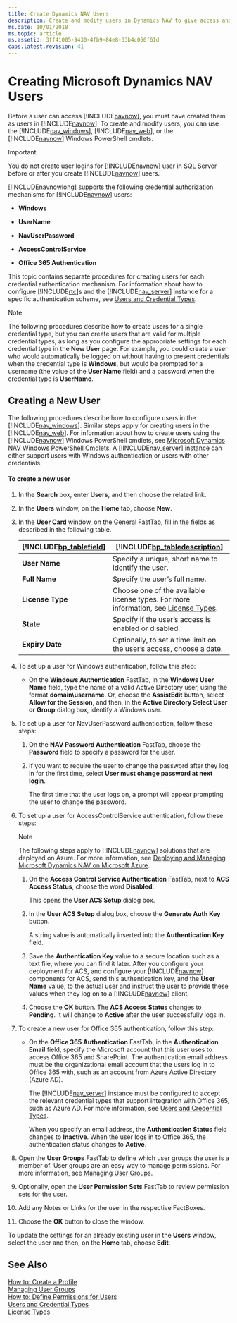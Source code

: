 ```yaml
---
title: Create Dynamics NAV Users
description: Create and modify users in Dynamics NAV to give access and modify users by using the Windows client, web client or Windows PowerShell cmtlets.
ms.date: 10/01/2018
ms.topic: article
ms.assetid: 3ff41005-9430-4fb9-84e8-33b4c056f61d
caps.latest.revision: 41
---
```

# Creating Microsoft Dynamics NAV Users
Before a user can access [!INCLUDE[navnow](includes/navnow_md.md)], you must have created them as users in [!INCLUDE[navnow](includes/navnow_md.md)]. To create and modify users, you can use the [!INCLUDE[nav_windows](includes/nav_windows_md.md)], [!INCLUDE[nav_web](includes/nav_web_md.md)], or the [!INCLUDE[navnow](includes/navnow_md.md)] Windows PowerShell cmdlets.  

> [!IMPORTANT]  
>  You do not create user logins for [!INCLUDE[navnow](includes/navnow_md.md)] user in SQL Server before or after you create [!INCLUDE[navnow](includes/navnow_md.md)] users.  

 [!INCLUDE[navnowlong](includes/navnowlong_md.md)] supports the following credential authorization mechanisms for [!INCLUDE[navnow](includes/navnow_md.md)] users:  

-   **Windows**  

-   **UserName**  

-   **NavUserPassword**  

-   **AccessControlService**  

-   **Office 365 Authentication**  

 This topic contains separate procedures for creating users for each credential authentication mechanism. For information about how to configure [!INCLUDE[rtc](includes/rtc_md.md)]s and the [!INCLUDE[nav_server](includes/nav_server_md.md)] instance for a specific authentication scheme, see [Users and Credential Types](Users-and-Credential-Types.md).  

> [!NOTE]  
>  The following procedures describe how to create users for a single credential type, but you can create users that are valid for multiple credential types, as long as you configure the appropriate settings for each credential type in the **New User** page. For example, you could create a user who would automatically be logged on without having to present credentials when the credential type is **Windows**, but would be prompted for a username \(the value of the **User Name** field\) and a password when the credential type is **UserName**.  

## Creating a New User  
 The following procedures describe how to configure users in the [!INCLUDE[nav_windows](includes/nav_windows_md.md)]. Similar steps apply for creating users in the [!INCLUDE[nav_web](includes/nav_web_md.md)]. For information about how to create users using the [!INCLUDE[navnow](includes/navnow_md.md)] Windows PowerShell cmdlets, see [Microsoft Dynamics NAV Windows PowerShell Cmdlets](Microsoft-Dynamics-NAV-Windows-PowerShell-Cmdlets.md). A [!INCLUDE[nav_server](includes/nav_server_md.md)] instance can either support users with Windows authentication or users with other credentials.  

#### To create a new user  

1.  In the **Search** box, enter **Users**, and then choose the related link.  

2.  In the **Users** window, on the  **Home** tab, choose **New**.  

3.  In the **User Card** window, on the General FastTab, fill in the fields as described in the following table.  

    |[!INCLUDE[bp_tablefield](includes/bp_tablefield_md.md)]|[!INCLUDE[bp_tabledescription](includes/bp_tabledescription_md.md)]|  
    |---------------------------------|---------------------------------------|  
    |**User Name**|Specify a unique, short name to identify the user.|  
    |**Full Name**|Specify the user’s full name.|  
    |**License Type**|Choose one of the available license types. For more information, see [License Types](License-Types.md).|  
    |**State**|Specify if the user’s access is enabled or disabled.|  
    |**Expiry Date**|Optionally, to set a time limit on the user’s access, choose a date.|  

4.  To set up a user for Windows authentication, follow this step:  

    -   On the **Windows Authentication** FastTab, in the **Windows User Name** field, type the name of a valid Active Directory user, using the format **domain\\username**. Or, choose the **AssistEdit** button, select **Allow for the Session**, and then, in the **Active Directory Select User or Group** dialog box, identify a Windows user.  

5.  To set up a user for NavUserPassword authentication, follow these steps:  

    1.  On the **NAV Password Authentication** FastTab, choose the **Password** field to specify a password for the user.  

    2.  If you want to require the user to change the password after they log in for the first time, select **User must change password at next login**.  

         The first time that the user logs on, a prompt will appear prompting the user to change the password.  

6.  To set up a user for AccessControlService authentication, follow these steps:  

    > [!NOTE]  
    >  The following steps apply to [!INCLUDE[navnow](includes/navnow_md.md)] solutions that are deployed on Azure. For more information, see [Deploying and Managing Microsoft Dynamics NAV on Microsoft Azure](Deploying-and-Managing-Microsoft-Dynamics-NAV-on-Microsoft-Azure.md).  

    1.  On the **Access Control Service Authentication** FastTab, next to **ACS Access Status**, choose the word **Disabled**.  

         This opens the **User ACS Setup** dialog box.  

    2.  In the **User ACS Setup** dialog box, choose the **Generate Auth Key** button.  

         A string value is automatically inserted into the **Authentication Key** field.  

    3.  Save the **Authentication Key** value to a secure location such as a text file, where you can find it later. After you configure your deployment for ACS, and configure your [!INCLUDE[navnow](includes/navnow_md.md)] components for ACS, send this authentication key, and the **User Name** value, to the actual user and instruct the user to provide these values when they log on to a [!INCLUDE[navnow](includes/navnow_md.md)] client.  

    4.  Choose the **OK** button. The **ACS Access Status** changes to **Pending**. It will change to **Active** after the user successfully logs in.  

7.  To create a new user for Office 365 authentication, follow this step:  

    -   On the **Office 365 Authentication** FastTab, in the **Authentication Email** field, specify the Microsoft account that this user uses to access Office 365 and SharePoint. The authentication email address must be the organizational email account that the users log in to Office 365 with, such as an account from Azure Active Directory \(Azure AD\).  

         The [!INCLUDE[nav_server](includes/nav_server_md.md)] instance must be configured to accept the relevant credential types that support integration with Office 365, such as Azure AD. For more information, see [Users and Credential Types](Users-and-Credential-Types.md).  

         When you specify an email address, the **Authentication Status** field changes to **Inactive**. When the user logs in to Office 365, the authentication status changes to **Active**.  

8.  Open the **User Groups** FastTab to define which user groups the user is a member of. User groups are an easy way to manage permissions. For more information, see [Managing  User Groups](managing-user-groups.md).  

9. Optionally, open the **User Permission Sets** FastTab to review permission sets for the user.  

10. Add any Notes or Links for the user in the respective FactBoxes.  

11. Choose the **OK** button to close the window.  

 To update the settings for an already existing user in the **Users** window, select the user and then, on the **Home** tab, choose **Edit**.  

## See Also  
[How to: Create a Profile](how-to-create-a-profile.md)  
[Managing  User Groups](managing-user-groups.md)  
[How to: Define Permissions for Users](How-to--Define-Permissions-for-Users.md)   
[Users and Credential Types](Users-and-Credential-Types.md)   
[License Types](License-Types.md)

